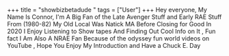 +++
title = "showbizbetadude "
tags = ["User"]
+++
Hey everyone, My Name Is Connor, I'm A Big Fan of the Late Avenger Stuff and Early RAE Stuff From (1980-82)
My Old Local Was Natick MA Before Closing for Good In 2020 
I Enjoy Listening to Show tapes And Finding Out Cool Info on It 
, Fun fact I Am Also A NRAE Fan Because of the odyssey fun world videos on YouTube 
, Hope You Enjoy My Introduction and Have a Chuck E. Day 

 
